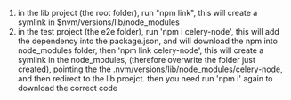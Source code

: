 1. in the lib project (the root folder), run "npm link", this will create a symlink in $nvm/versions/lib/node_modules
2. in the test project (the e2e folder), run 'npm i celery-node', this will add the dependency into the package.json, and will download the npm into node_modules folder, then 'npm link celery-node', this will create a symlink in the node_modules, (therefore overwrite the folder just created), pointing the the .nvm/versions/lib/node_modules/celery-node, and then redirect to the lib proejct. then you need run 'npm i' again to download the correct code
